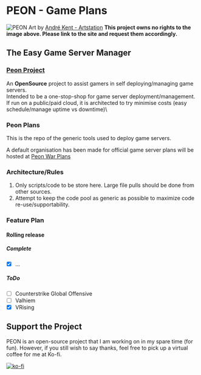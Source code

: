 # PEON - Game Plans

![PEON](https://github.com/nox-noctua-consulting/peon/blob/main/media/andre-kent-peon-turntable.jpeg)
Art by [André Kent - Artstation](https://www.artstation.com/artwork/W2E0RQ)
**This project owns no rights to the image above. Please link to the site and request them accordingly.**

## The Easy Game Server Manager

### [Peon Project](https://github.com/nox-noctua-consulting/peon)

An **OpenSource** project to assist gamers in self deploying/managing game servers.\
Intended to be a one-stop-shop for game server deployment/management.\
If run on a public/paid cloud, it is architected to try minimise costs (easy schedule/manage uptime vs downtime)\

### Peon Plans

This is the repo of the generic tools used to deploy game servers.

A default organisation has been made for official game server plans will be hosted at [Peon War Plans](https://github.com/peon-war-plans)

### Architecture/Rules

1. Only scripts/code to be store here. Large file pulls should be done from other sources.
2. Attempt to keep the code pool as generic as possible to maximize code re-use/supportability.

### Feature Plan

#### **Rolling release**

##### Complete

- [x] ...

##### ToDo

- [ ] Counterstrike Global Offensive
- [ ] Valhiem
- [x] VRising

## Support the Project

PEON is an open-source project that I am working on in my spare time (for fun).
However, if you still wish to say thanks, feel free to pick up a virtual coffee for me at Ko-fi.

[![ko-fi](https://ko-fi.com/img/githubbutton_sm.svg)](https://ko-fi.com/K3K567ILJ)
